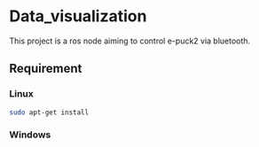 # Data_visualization
This project is a ros node aiming to control e-puck2 via bluetooth.

## Requirement

### Linux

```bash
sudo apt-get install 
```

### Windows
